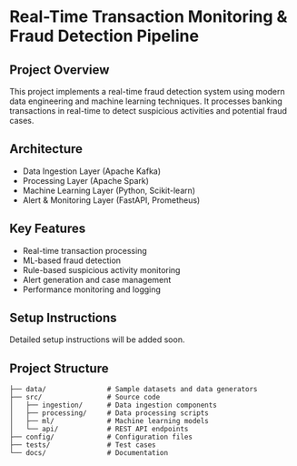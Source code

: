 # Real-Time Transaction Monitoring & Fraud Detection Pipeline

## Project Overview
This project implements a real-time fraud detection system using modern data engineering and machine learning techniques. It processes banking transactions in real-time to detect suspicious activities and potential fraud cases.

## Architecture
- Data Ingestion Layer (Apache Kafka)
- Processing Layer (Apache Spark)
- Machine Learning Layer (Python, Scikit-learn)
- Alert & Monitoring Layer (FastAPI, Prometheus)

## Key Features
- Real-time transaction processing
- ML-based fraud detection
- Rule-based suspicious activity monitoring
- Alert generation and case management
- Performance monitoring and logging

## Setup Instructions
Detailed setup instructions will be added soon.

## Project Structure
```
├── data/               # Sample datasets and data generators
├── src/                # Source code
│   ├── ingestion/      # Data ingestion components
│   ├── processing/     # Data processing scripts
│   ├── ml/             # Machine learning models
│   └── api/            # REST API endpoints
├── config/             # Configuration files
├── tests/              # Test cases
└── docs/               # Documentation
```
